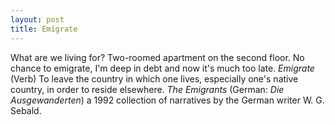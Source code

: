 ```yaml
---
layout: post
title: Emigrate
---
```


What are we living for? Two-roomed apartment on the second floor. No chance to emigrate, I'm deep in debt and now it's much too late. <i>Emigrate</i> (Verb) To leave the country in which one lives, especially one's native country, in order to reside elsewhere. <cite>The Emigrants</cite> (German: <i>Die Ausgewanderten</i>) a 1992 collection of narratives by the German writer W. G. Sebald.
